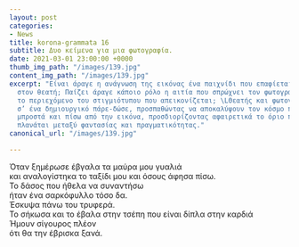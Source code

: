 ```yaml
---
layout: post
categories:
- News
title: korona-grammata 16
subtitle: Δυο κείμενα για μια φωτογραφία.
date: 2021-03-01 23:00:00 +0000
thumb_img_path: "/images/139.jpg"
content_img_path: "/images/139.jpg"
excerpt: "Είναι άραγε η ανάγνωση της εικόνας ένα παιχνίδι που επαφίεται αποκλειστικά
  στον θεατή; Παίζει άραγε κάποιο ρόλο η αιτία που σπρώχνει τον φωτογράφο να επιλέξει
  το περιεχόμενο του στιγμιότυπου που απεικονίζεται; \LΘεατής και φωτογράφος συνευρίσκονται
  σ’ ένα δημιουργικό πάρε-δώσε, προσπαθώντας να αποκαλύψουν τον κόσμο που υπάρχει
  μπροστά και πίσω από την εικόνα, προσδιορίζοντας αφαιρετικά το όριο που μπορεί να
  πλανάται μεταξύ φαντασίας και πραγματικότητας."
canonical_url: "/images/139.jpg"

---
```

Όταν ξημέρωσε έβγαλα τα μαύρα μου γυαλιά  
και αναλογίστηκα το ταξίδι μου και όσους άφησα πίσω.  
Το δάσος που ήθελα να συναντήσω  
ήταν ένα σαρκόφυλλο τόσο δα.  
Έσκυψα πάνω του τρυφερά.  
Το σήκωσα και το έβαλα στην τσέπη που είναι δίπλα στην καρδιά  
Ήμουν σίγουρος πλέον  
ότι θα την έβρισκα ξανά.